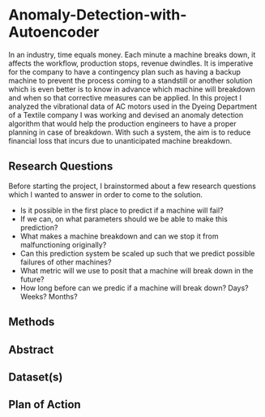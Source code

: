 # Anomaly-Detection-with-Autoencoder

In an industry, time equals money. Each minute a machine breaks down, it affects the workflow, production stops, revenue dwindles. It is imperative for the company to have a contingency plan such as having a backup machine to prevent the process coming to a standstill or another solution which is even better is to know in advance which machine will breakdown and when so that corrective measures can be applied. In this project I analyzed the vibrational data of AC motors used in the Dyeing Department of a Textile company I was working and devised an anomaly detection algorithm that would help the production engineers to have a proper planning in case of breakdown. With such a system, the aim is to reduce financial loss that incurs due to unanticipated machine breakdown. 

## Research Questions
Before starting the project, I brainstormed about a few research questions which I wanted to answer in order to come to the solution. 

* Is it possible in the first place to predict if a machine will fail?
* If we can, on what parameters should we be able to make this prediction?
* What makes a machine breakdown and can we stop it from malfunctioning originally?
* Can this prediction system be scaled up such that we predict possible failures of other machines?
* What metric will we use to posit that a machine will break down in the future?
* How long before can we predic if a machine will break down? Days? Weeks? Months?

## Methods

## Abstract

## Dataset(s)

## Plan of Action

























